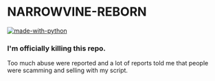 # NARROWVINE-REBORN
[![made-with-python](https://img.shields.io/badge/Made%20with-Python-1f425f.svg)](https://www.python.org/)


### I'm officially killing this repo. 
Too much abuse were reported and a lot of reports told me that people were scamming and selling with my script. 


